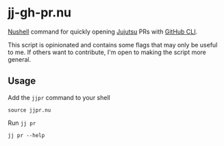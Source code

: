 # jj-gh-pr.nu

[Nushell](https://www.nushell.sh/) command for quickly opening [Jujutsu](https://github.com/martinvonz/jj) PRs with [GitHub CLI](https://cli.github.com/).

This script is opinionated and contains some flags that may only be useful to me.
If others want to contribute, I'm open to making the script more general.

## Usage

Add the `jjpr` command to your shell

```nu
source jjpr.nu
```

Run `jj pr`

```
jj pr --help
```
